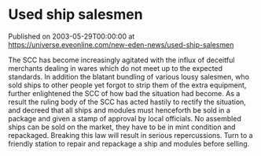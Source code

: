 # Used ship salesmen
Published on 2003-05-29T00:00:00 at https://universe.eveonline.com/new-eden-news/used-ship-salesmen

The SCC has become increasingly agitated with the influx of deceitful merchants dealing in wares which do not meet up to the expected standards. In addition the blatant bundling of various lousy salesmen, who sold ships to other people yet forgot to strip them of the extra equipment, further enlightened the SCC of how bad the situation had become. As a result the ruling body of the SCC has acted hastily to rectify the situation, and decreed that all ships and modules must henceforth be sold in a package and given a stamp of approval by local officials. No assembled ships can be sold on the market, they have to be in mint condition and repackaged. Breaking this law will result in serious repercussions. Turn to a friendly station to repair and repackage a ship and modules before selling.
